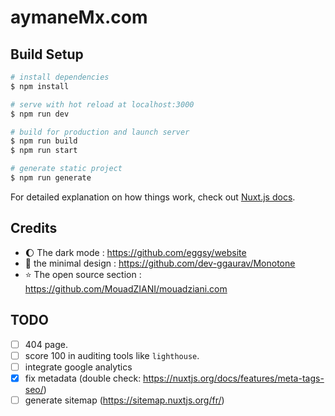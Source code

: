 # aymaneMx.com

## Build Setup

```bash
# install dependencies
$ npm install

# serve with hot reload at localhost:3000
$ npm run dev

# build for production and launch server
$ npm run build
$ npm run start

# generate static project
$ npm run generate
```

For detailed explanation on how things work, check out [Nuxt.js docs](https://nuxtjs.org).


## Credits 

- :moon: The dark mode : https://github.com/eggsy/website
- :art: the minimal design : https://github.com/dev-ggaurav/Monotone
- :star: The open source section : https://github.com/MouadZIANI/mouadziani.com


## TODO 

- [ ] 404 page.
- [ ] score 100 in auditing tools like `lighthouse`.
- [ ] integrate google analytics
- [x] fix metadata (double check: https://nuxtjs.org/docs/features/meta-tags-seo/) 
- [ ] generate sitemap (https://sitemap.nuxtjs.org/fr/)
